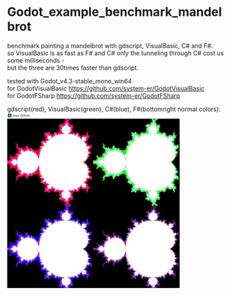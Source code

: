 # Godot_example_benchmark_mandelbrot     
benchmark painting a mandelbrot with gdscript, VisualBasic, C# and F#.     
so VisualBasic is as fast as F# and C# only the tunneling through C# cost us some milliseconds -    
but the three are 30times faster than gdscript.    

tested with Godot_v4.3-stable_mono_win64    
for GodotVisualBasic https://github.com/system-er/GodotVisualBasic    
for GodotFSharp https://github.com/system-er/GodotFSharp    
    

gdscript(red), VisualBasic(green), C#(blue), F#(bottomright normal colors):    
![Pic1](mandelbrotsmall.jpg)
